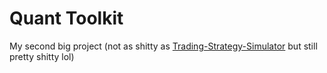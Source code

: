 # Quant Toolkit
My second big project (not as shitty as [Trading-Strategy-Simulator](https://github.com/pickwick9/Trading-Strategy-Simulator) but still pretty shitty lol)
